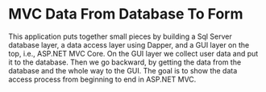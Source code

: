 # MVC Data From Database To Form
This application puts together small pieces by building a Sql Server database layer, a data access layer using Dapper, and a
GUI layer on the top, i.e., ASP.NET MVC Core. On the GUI layer we collect user data and put it to the database. Then we go backward,
by getting the data from the database and the whole way to the GUI. The goal is to show the data access process from beginning to
end in ASP.NET MVC.
